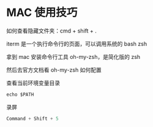 # MAC 使用技巧

如何查看隐藏文件夹：cmd + shift + .

iterm 是一个执行命令行的页面，可以调用系统的 bash zsh

拿到 mac 安装命令行工具 oh-my-zsh，是简化版的 zsh

然后去官方文档看 oh-my-zsh 如何配置

查看当前环境变量目录

```js
echo $PATH
```

录屏

```js
Command + Shift + 5
```